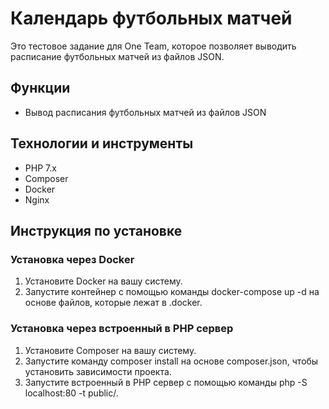 # Календарь футбольных матчей

Это тестовое задание для One Team, которое позволяет выводить расписание футбольных матчей из файлов JSON.

## Функции

- Вывод расписания футбольных матчей из файлов JSON

## Технологии и инструменты

- PHP 7.x
- Composer
- Docker
- Nginx

## Инструкция по установке

### Установка через Docker

1. Установите Docker на вашу систему.
2. Запустите контейнер с помощью команды docker-compose up -d на основе файлов, которые лежат в .docker.
   
### Установка через встроенный в PHP сервер
1. Установите Composer на вашу систему.
2. Запустите команду composer install на основе composer.json, чтобы установить зависимости проекта.
3. Запустите встроенный в PHP сервер с помощью команды php -S localhost:80 -t public/.
